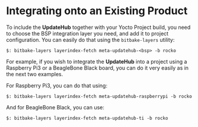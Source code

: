 # Integrating onto an Existing Product

To include the **UpdateHub** together with your Yocto Project build, you need to choose the BSP integration layer you need, and add it to project configuration. You can easily do that using the `bitbake-layers` utility:

```text
$: bitbake-layers layerindex-fetch meta-updatehub-<bsp> -b rocko
```

For example, if you wish to integrate the **UpdateHub** into a project using a Raspberry Pi3 or a BeagleBone Black board, you can do it very easily as in the next two examples.

For Raspberry Pi3, you can do that using:

```text
$: bitbake-layers layerindex-fetch meta-updatehub-raspberrypi -b rocko
```

And for BeagleBone Black, you can use:

```text
$: bitbake-layers layerindex-fetch meta-updatehub-ti -b rocko
